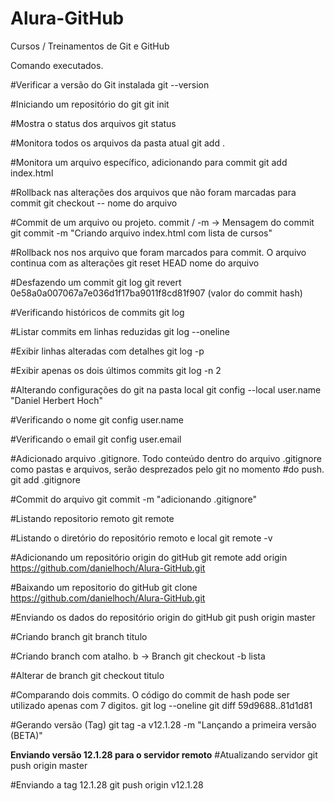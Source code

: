 # Alura-GitHub
Cursos / Treinamentos de Git e GitHub

Comando executados.

#Verificar a versão do Git instalada
git --version

#Iniciando um repositório do git
git init

#Mostra o status dos arquivos
git status

#Monitora todos os arquivos da pasta atual
git add .

#Monitora um arquivo específico, adicionando para commit
git add index.html

#Rollback nas alterações dos arquivos que não foram marcadas para commit
git checkout -- nome do arquivo

#Commit de um arquivo ou projeto. commit / -m -> Mensagem do commit
git commit -m "Criando arquivo index.html com lista de cursos"

#Rollback nos nos arquivo que foram marcados para commit. O arquivo continua com as alterações
git reset HEAD nome do arquivo

#Desfazendo um commit
git log
git revert 0e58a0a007067a7e036d1f17ba9011f8cd81f907 (valor do commit hash)

#Verificando históricos de commits
git log

#Listar commits em linhas reduzidas
git log --oneline

#Exibir linhas alteradas com detalhes
git log -p

#Exibir apenas os dois últimos commits
git log -n 2

#Alterando configurações do git na pasta local
git config --local user.name "Daniel Herbert Hoch"

#Verificando o nome
git config user.name

#Verificando o email
git config user.email

#Adicionado arquivo .gitignore. Todo conteúdo dentro do arquivo .gitignore como pastas e arquivos, serão desprezados pelo git no momento #do push.
git add .gitignore

#Commit do arquivo
git commit -m "adicionando .gitignore"

#Listando repositorio remoto
git remote

#Listando o diretório do repositório remoto e local
git remote -v

#Adicionando um repositório origin do gitHub
git remote add origin https://github.com/danielhoch/Alura-GitHub.git

#Baixando um repositorio do gitHub
git clone https://github.com/danielhoch/Alura-GitHub.git

#Enviando os dados do repositório origin do gitHub
git push origin master

#Criando branch
git branch titulo

#Criando branch com atalho. b -> Branch
git checkout -b lista

#Alterar de branch
git checkout titulo

#Comparando dois commits. O código do commit de hash pode ser utilizado apenas com 7 digitos.
git log --oneline
git diff 59d9688..81d1d81

#Gerando versão (Tag)
git tag -a v12.1.28 -m "Lançando a primeira versão (BETA)"

**Enviando versão 12.1.28 para o servidor remoto**
#Atualizando servidor
git push origin master

#Enviando a tag 12.1.28
git push origin v12.1.28
